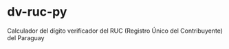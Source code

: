 # dv-ruc-py
Calculador del dígito verificador del RUC (Registro Único del Contribuyente) del Paraguay
